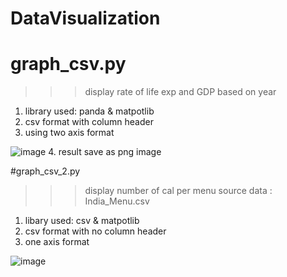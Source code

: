 # DataVisualization

# graph_csv.py
>>> display rate of life exp and GDP based on year
1. library used: panda & matpotlib
2. csv format with column header
3. using two axis format

![image](https://user-images.githubusercontent.com/91893358/190317223-3ff5670c-f0b6-4eb5-80b3-220f3061dbbb.png)
4. result save as png image



#graph_csv_2.py
>>> display number of cal per menu
>>> source data : India_Menu.csv
1. libary used: csv & matpotlib
2. csv format with no column header
3. one axis format

![image](https://user-images.githubusercontent.com/91893358/190317534-d65c5a21-7215-4588-a1a7-733d7a219099.png)

